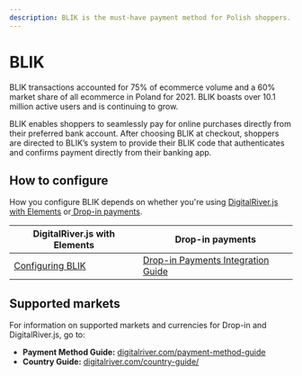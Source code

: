 ```yaml
---
description: BLIK is the must-have payment method for Polish shoppers.
---
```


# BLIK

BLIK transactions accounted for 75% of ecommerce volume and a 60% market share of all ecommerce in Poland for 2021. BLIK boasts over 10.1 million active users and is continuing to grow.

BLIK enables shoppers to seamlessly pay for online purchases directly from their preferred bank account. After choosing BLIK at checkout, shoppers are directed to BLIK’s system to provide their BLIK code that authenticates and confirms payment directly from their banking app.

## How to configure

How you configure BLIK depends on whether you're using [DigitalRiver.js with Elements](../payments-solutions/digitalriver.js/) or[ Drop-in payments](../payments-solutions/drop-in/).&#x20;

| DigitalRiver.js with Elements                                                                 | Drop-in payments                                                                                 |
| --------------------------------------------------------------------------------------------- | ------------------------------------------------------------------------------------------------ |
| [Configuring BLIK](../payments-solutions/digitalriver.js/payment-methods/configuring-blik.md) | [Drop-in Payments Integration Guide](../payments-solutions/drop-in/drop-in-integration-guide.md) |

## Supported markets

For information on supported markets and currencies for Drop-in and DigitalRiver.js, go to:&#x20;

* **Payment Method Guide:** [digitalriver.com/payment-method-guide](https://www.digitalriver.com/payment-method/blik/)
* **Country Guide:** [digitalriver.com/country-guide/](https://www.digitalriver.com/country-guide/)
